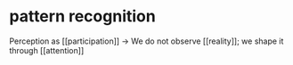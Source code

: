 # pattern recognition 

Perception as [[participation]] → We do not observe [[reality]]; we shape it through [[attention]]